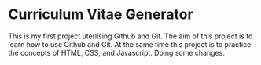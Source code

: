 # Curriculum Vitae Generator

This is my first project uterlising Github and Git. The aim of this project is to learn how to use Github and Git. 
At the same time this project  is to practice the concepts of HTML, CSS, and Javascript. 
Doing some changes.
